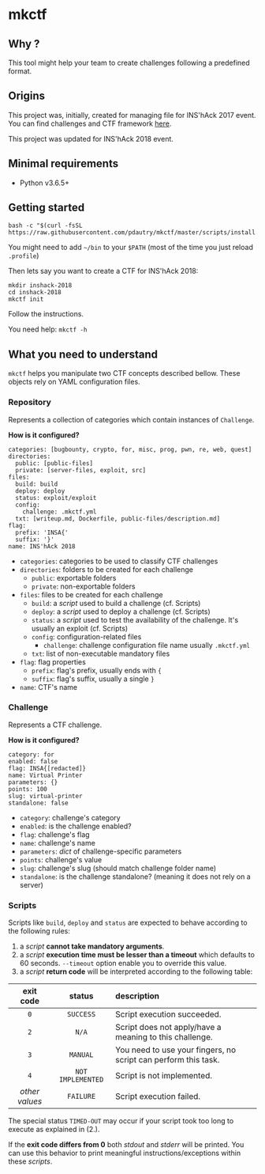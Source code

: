 # mkctf

## Why ?

This tool might help your team to create challenges following a predefined format.

##  Origins

This project was, initially, created for managing file for INS'hAck 2017 event.
You can find challenges and CTF framework [here](https://github.com/HugoDelval/inshack-2017).

This project was updated for INS'hAck 2018 event.

## Minimal requirements

 + Python v3.6.5+

## Getting started

```
bash -c "$(curl -fsSL https://raw.githubusercontent.com/pdautry/mkctf/master/scripts/install.sh)"
```

You might need to add `~/bin` to your `$PATH` (most of the time you just reload `.profile`)

Then lets say you want to create a CTF for INS'hAck 2018:

```
mkdir inshack-2018
cd inshack-2018
mkctf init
```

Follow the instructions.

You need help: `mkctf -h`

## What you need to understand

`mkctf` helps you manipulate two CTF concepts described bellow. These objects
rely on YAML configuration files.

### Repository

Represents a collection of categories which contain instances of `Challenge`.

**How is it configured?**

```
categories: [bugbounty, crypto, for, misc, prog, pwn, re, web, quest]
directories:
  public: [public-files]
  private: [server-files, exploit, src]
files:
  build: build
  deploy: deploy
  status: exploit/exploit
  config:
    challenge: .mkctf.yml
  txt: [writeup.md, Dockerfile, public-files/description.md]
flag:
  prefix: 'INSA{'
  suffix: '}'
name: INS'hAck 2018
```

+ `categories`: categories to be used to classify CTF challenges
+ `directories`: folders to be created for each challenge
    + `public`: exportable folders
    + `private`: non-exportable folders
+ `files`: files to be created for each challenge
    + `build`: a _script_ used to build a challenge (cf. Scripts)
    + `deploy`: a _script_ used to deploy a challenge (cf. Scripts)
    + `status`: a _script_ used to test the availability of the
                challenge. It's usually an exploit (cf. Scripts)
    + `config`: configuration-related files
        + `challenge`: challenge configuration file name usually `.mkctf.yml`
    + `txt`: list of non-executable mandatory files
+ `flag`: flag properties
    + `prefix`: flag's prefix, usually ends with `{`
    + `suffix`: flag's suffix, usually a single `}`
+ `name`: CTF's name

### Challenge

Represents a CTF challenge.

**How is it configured?**

```
category: for
enabled: false
flag: INSA{[redacted]}
name: Virtual Printer
parameters: {}
points: 100
slug: virtual-printer
standalone: false
```

+ `category`: challenge's category
+ `enabled`: is the challenge enabled?
+ `flag`: challenge's flag
+ `name`: challenge's name
+ `parameters`: _dict_ of challenge-specific parameters
+ `points`: challenge's value
+ `slug`: challenge's slug (should match challenge folder name)
+ `standalone`: is the challenge standalone? (meaning it does not rely on a server)

### Scripts

Scripts like `build`, `deploy` and `status` are expected to behave according to
the following rules:

1. a _script_ **cannot take mandatory arguments**.
2. a _script_ **execution time must be lesser than a timeout** which defaults to 60 seconds. `--timeout` option enable you to override this value.
3. a _script_ **return code** will be interpreted according to the following table:

| **exit code** | **status** | **description** |
|:-------------:|:----------:|:----------------|
| `0` | `SUCCESS` | Script execution succeeded. |
| `2` | `N/A` | Script does not apply/have a meaning to this challenge. |
| `3` | `MANUAL` | You need to use your fingers, no script can perform this task. |
| `4` | `NOT IMPLEMENTED` | Script is not implemented. |
| _other values_ | `FAILURE` | Script execution failed. |

The special status `TIMED-OUT` may occur if your script took too long to
execute as explained in (2.).

If the **exit code differs from 0** both _stdout_ and _stderr_ will be
printed. You can use this behavior to print meaningful
instructions/exceptions within these _scripts_.
